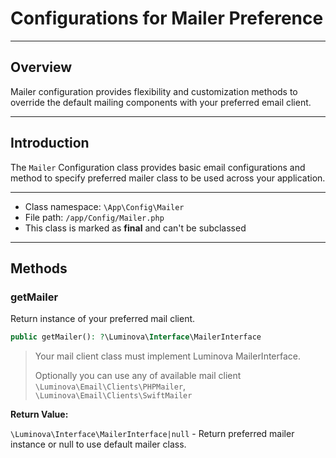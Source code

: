 # Configurations for Mailer Preference

***

## Overview

Mailer configuration provides flexibility and customization methods to override the default mailing components with your preferred email client.

***

## Introduction

The `Mailer` Configuration class provides basic email configurations and method to specify preferred mailer class to be used across your application.

***

* Class namespace: `\App\Config\Mailer`
* File path: `/app/Config/Mailer.php`
* This class is marked as **final** and can't be subclassed

***
## Methods

### getMailer

Return instance of your preferred mail client.

```php
public getMailer(): ?\Luminova\Interface\MailerInterface
```

> Your mail client class must implement Luminova MailerInterface.
>
> Optionally you can use any of available mail client `\Luminova\Email\Clients\PHPMailer`, `\Luminova\Email\Clients\SwiftMailer`

**Return Value:**

`\Luminova\Interface\MailerInterface|null` - Return preferred mailer instance or null to use default mailer class.